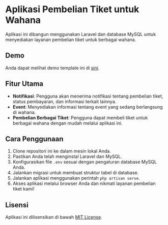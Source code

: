 # Aplikasi Pembelian Tiket untuk Wahana

Aplikasi ini dibangun menggunakan Laravel dan database MySQL untuk menyediakan layanan pembelian tiket untuk berbagai wahana.

## Demo
Anda dapat melihat demo template ini di [sini](https://e-track-demo.000webhostapp.com/).


## Fitur Utama

- **Notifikasi**: Pengguna akan menerima notifikasi tentang pembelian tiket, status pembayaran, dan informasi terkait lainnya.
- **Event**: Menyediakan informasi tentang event yang sedang berlangsung di wahana.
- **Pembelian Berbagai Tiket**: Pengguna dapat membeli tiket untuk berbagai wahana dengan mudah melalui aplikasi ini.

## Cara Penggunaan

1. Clone repositori ini ke dalam mesin lokal Anda.
2. Pastikan Anda telah menginstal Laravel dan MySQL.
3. Konfigurasikan file `.env` sesuai dengan pengaturan database MySQL Anda.
4. Jalankan migrasi untuk membuat struktur tabel di database.
5. Jalankan aplikasi menggunakan perintah `php artisan serve`.
6. Akses aplikasi melalui browser Anda dan nikmati layanan pembelian tiket kami!

## Lisensi

Aplikasi ini dilisensikan di bawah [MIT License](LICENSE).
```
